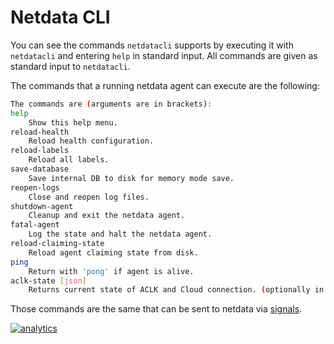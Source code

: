 <!--
title: "Netdata CLI"
description: "The Netdata Agent includes a command-line experience for reloading health configuration, reopening log files, halting the daemon, and more."
custom_edit_url: https://github.com/netdata/netdata/edit/master/cli/README.md
-->

# Netdata CLI

You can see the commands `netdatacli` supports by executing it with `netdatacli` and entering `help` in
standard input. All commands are given as standard input to `netdatacli`.

The commands that a running netdata agent can execute are the following:

```sh
The commands are (arguments are in brackets):
help
    Show this help menu.
reload-health
    Reload health configuration.
reload-labels
    Reload all labels.
save-database
    Save internal DB to disk for memory mode save.
reopen-logs
    Close and reopen log files.
shutdown-agent
    Cleanup and exit the netdata agent.
fatal-agent
    Log the state and halt the netdata agent.
reload-claiming-state
    Reload agent claiming state from disk.
ping
    Return with 'pong' if agent is alive.
aclk-state [json]
    Returns current state of ACLK and Cloud connection. (optionally in json)
```

Those commands are the same that can be sent to netdata via [signals](/daemon/README.md#command-line-options).

[![analytics](https://www.google-analytics.com/collect?v=1&aip=1&t=pageview&_s=1&ds=github&dr=https%3A%2F%2Fgithub.com%2Fnetdata%2Fnetdata&dl=https%3A%2F%2Fmy-netdata.io%2Fgithub%2Fcli%2FREADME&_u=MAC~&cid=5792dfd7-8dc4-476b-af31-da2fdb9f93d2&tid=UA-64295674-3)](<>)
